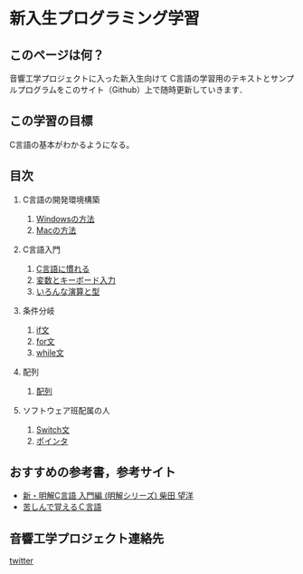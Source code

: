 # 新入生プログラミング学習

## このページは何？

音響工学プロジェクトに入った新入生向けて
C言語の学習用のテキストとサンプルプログラムをこのサイト（Github）上で随時更新していきます．

## この学習の目標

C言語の基本がわかるようになる。

## 目次

1. C言語の開発環境構築
   1. [Windowsの方法](c_setting/windows.md)
   1. [Macの方法](c_setting/mac.md)
1. C言語入門
   1. [C言語に慣れる](c_intro/2_1/c_pro01.md)
   1. [変数とキーボード入力](c_intro/2_2/c_pro02.md)
   1. [いろんな演算と型](c_intro/2_3/c_pro03.md)
1. 条件分岐
   1. [if文](c_cond/3_1/c_pro04.md)
   1. [for文](c_cond/3_2/c_pro05.md)
   1. [while文](c_cond/3_3/c_pro06.md)

1. 配列
   1. [配列](c_array/4_1/array.md)

1. ソフトウェア班配属の人
   1. [Switch文](c_soft/c_swich.md)
   1. [ポインタ](c_soft/c_pointer.md)

## おすすめの参考書，参考サイト

* [新・明解C言語 入門編 (明解シリーズ)   柴田 望洋](https://www.amazon.co.jp/dp/479737702X/ref=cm_sw_r_tw_dp_TGSERK5TFNCC2Z9XE9AD)
* [苦しんで覚えるＣ言語](https://9cguide.appspot.com/)

## 音響工学プロジェクト連絡先

[twitter](https://twitter.com/niigata_onkyo)
